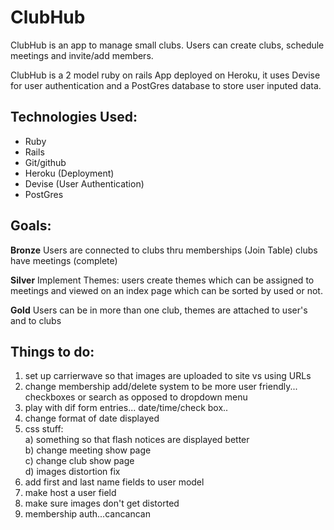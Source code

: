 ClubHub
=======
ClubHub is an app to manage small clubs. Users can create clubs, schedule meetings and invite/add members.
 
ClubHub is a 2 model ruby on rails App deployed on Heroku, it uses Devise for user authentication and a PostGres database to store user inputed data.

Technologies Used:
----------------
* Ruby
* Rails
* Git/github
* Heroku (Deployment)
* Devise (User Authentication)
* PostGres

Goals:
-----
**Bronze**
Users are connected to clubs thru memberships (Join Table) clubs have meetings (complete)

**Silver**
Implement Themes: users create themes which can be assigned to meetings and viewed on an index page which can be sorted by used or not.

**Gold**
Users can be in more than one club, themes are attached to user's and to clubs

Things to do:
-------------
1. set up carrierwave so that images are uploaded to site vs using URLs
2. change membership add/delete system to be more user friendly... checkboxes or search as opposed to dropdown menu
3. play with dif form entries... date/time/check box..
4. change format of date displayed
5. css stuff:  
  a) something so that flash notices are displayed better  
  b) change meeting show page  
  c) change club show page  
  d) images distortion fix
6. add first and last name fields to user model
7. make host a user field
8. make sure images don't get distorted
9. membership auth...cancancan
